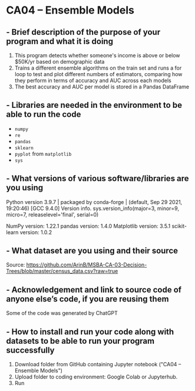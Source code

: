 # CA04 – Ensemble Models

## - Brief description of the purpose of your program and what it is doing
1. This program detects whether someone's income is above or below $50K/yr based on demographic data
2. Trains a different ensemble algorithms on the train set and runs a for loop to test and plot different numbers of estimators, comparing how they perform in terms of accuracy and AUC across each models
3. The best accuracy and AUC per model is stored in a Pandas DataFrame

## - Libraries are needed in the environment to be able to run the code
- `numpy`
- `re`
- `pandas`
- `sklearn`
- `pyplot` from `matplotlib`
- `sys`

## - What versions of various software/libraries are you using
Python version
3.9.7 | packaged by conda-forge | (default, Sep 29 2021, 19:20:46) 
[GCC 9.4.0]
Version info.
sys.version_info(major=3, minor=9, micro=7, releaselevel='final', serial=0)

NumPy version: 1.22.1
pandas version: 1.4.0
Matplotlib version: 3.5.1
scikit-learn version: 1.0.2

## - What dataset are you using and their source
Source: https://github.com/ArinB/MSBA-CA-03-Decision-Trees/blob/master/census_data.csv?raw=true

## - Acknowledgement and link to source code of anyone else’s code, if you are reusing them
Some of the code was generated by ChatGPT

## - How to install and run your code along with datasets to be able to run your program successfully
1. Download folder from GitHub containing Jupyter notebook ("CA04 – Ensemble Models")
2. Upload folder to coding environment: Google Colab or Jupyterhub.
3. Run